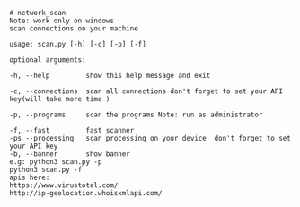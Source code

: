     # network_scan 
    Note: work only on windows 
    scan connections on your machine 

    usage: scan.py [-h] [-c] [-p] [-f]

    optional arguments:
  
    -h, --help         show this help message and exit
  
    -c, --connections  scan all connections don't forget to set your API key(will take more time )
  
    -p, --programs     scan the programs Note: run as administrator
  
    -f, --fast         fast scanner
    -ps --processing   scan processing on your device  don't forget to set your API key
    -b, --banner       show banner     
    e.g: python3 scan.py -p 
    python3 scan.py -f
    apis here:
    https://www.virustotal.com/
    http://ip-geolocation.whoisxmlapi.com/
